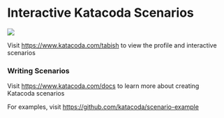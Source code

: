 # Interactive Katacoda Scenarios

[![](http://shields.katacoda.com/katacoda/tabish/count.svg)](https://www.katacoda.com/tabish "Get your profile on Katacoda.com")

Visit https://www.katacoda.com/tabish to view the profile and interactive scenarios

### Writing Scenarios
Visit https://www.katacoda.com/docs to learn more about creating Katacoda scenarios

For examples, visit https://github.com/katacoda/scenario-example
